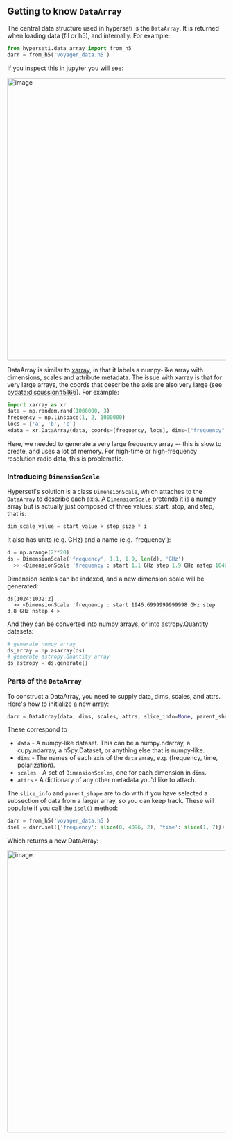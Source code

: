 ## Getting to know `DataArray`

The central data structure used in hyperseti is the `DataArray`. It is returned when loading data (fil or h5), and internally. For example:

```python
from hyperseti.data_array import from_h5
darr = from_h5('voyager_data.h5')
```
If you inspect this in jupyter you will see:

<img width="650" alt="image" src="https://user-images.githubusercontent.com/713251/126744321-575ecfc6-9f37-4cff-82b1-8e4351c1eaf9.png">

DataArray is similar to [xarray](http://xarray.pydata.org/en/stable/), in that it labels a numpy-like array with dimensions, scales and attribute metadata.
The issue with xarray is that for very large arrays, the coords that describe the axis are also very large (see [pydata:discussion#5166](https://github.com/pydata/xarray/discussions/5156)). For example:
```python
import xarray as xr
data = np.random.rand(1000000, 3)
frequency = np.linspace(1, 2, 1000000)
locs = ['a', 'b', 'c']
xdata = xr.DataArray(data, coords=[frequency, locs], dims=["frequency", "space"])
```
Here, we needed to generate a very large frequency array -- this is slow to create, and uses a lot of memory. For high-time or high-frequency resolution radio data,
this is problematic. 

### Introducing `DimensionScale`

Hyperseti's solution is a class `DimensionScale`, which attaches to the `DataArray` to describe each axis. 
A `DimensionScale` pretends it is a numpy array but is actually just composed of three values: start, stop, and step, that is:
```python
dim_scale_value = start_value + step_size * i
```

It also has units (e.g. GHz) and a name (e.g. 'frequency'):
```python
d = np.arange(2**20)
ds = DimensionScale('frequency', 1.1, 1.9, len(d), 'GHz')
  >> <DimensionScale 'frequency': start 1.1 GHz step 1.9 GHz nstep 1048576 >
```

Dimension scales can be indexed, and a new dimension scale will be generated:
```
ds[1024:1032:2]
  >> <DimensionScale 'frequency': start 1946.6999999999998 GHz step 3.8 GHz nstep 4 >
```

And they can be converted into numpy arrays, or into astropy.Quantity datasets:
```python
# generate numpy array
ds_array = np.asarray(ds)
# generate astropy.Quantity array
ds_astropy = ds.generate()
```

### Parts of the `DataArray`

To construct a DataArray, you need to supply data, dims, scales, and attrs. Here's how to initialize a new array:
```python
darr = DataArray(data, dims, scales, attrs, slice_info=None, parent_shape=None)
```
These correspond to
* `data` - A numpy-like dataset. This can be a numpy.ndarray, a cupy.ndarray, a h5py.Dataset, or anything else that is numpy-like.
* `dims` - The names of each axis of the `data` array, e.g. (frequency, time, polarization).
* `scales` - A set of `DimensionScales`, one for each dimension in `dims`.
* `attrs` - A dictionary of any other metadata you'd like to attach.

The `slice_info` and `parent_shape` are to do with if you have selected a subsection of data from a larger array, so you can keep track. 
These will populate if you call the `isel()` method:

```python
darr = from_h5('voyager_data.h5')
dsel = darr.sel({'frequency': slice(0, 4096, 2), 'time': slice(1, 7)})
```

Which returns a new DataArray:

<img width="650" alt="image" src="https://user-images.githubusercontent.com/713251/126745394-373cf705-ae94-48ca-ae6e-ab17d7d97075.png">




